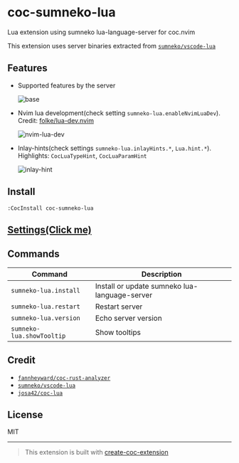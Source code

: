 # coc-sumneko-lua

Lua extension using sumneko lua-language-server for coc.nvim

This extension uses server binaries extracted from [`sumneko/vscode-lua`](https://github.com/sumneko/vscode-lua)

## Features

- Supported features by the server

  ![base](https://user-images.githubusercontent.com/47070852/133086083-a5357ca3-ada6-46d9-953f-f86026c137e4.png)

- Nvim lua development(check setting `sumneko-lua.enableNvimLuaDev`). Credit: [folke/lua-dev.nvim](https://github.com/folke/lua-dev.nvim)

  ![nvim-lua-dev](https://user-images.githubusercontent.com/47070852/133085674-2310670d-6129-4aac-86ea-0e475bf09b25.gif)

- Inlay-hints(check settings `sumneko-lua.inlayHints.*`, `Lua.hint.*`). Highlights: `CocLuaTypeHint`, `CocLuaParamHint`

  ![inlay-hint](https://user-images.githubusercontent.com/47070852/154476119-ce01b090-6ae4-42dd-887a-52d14fd5d037.png)
## Install

`:CocInstall coc-sumneko-lua`

## [Settings(Click me)](https://github.com/xiyaowong/coc-sumneko-lua/blob/main/settings.md)

## Commands

| Command                   | Description                                   |
| ------------------------- | --------------------------------------------- |
| `sumneko-lua.install`     | Install or update sumneko lua-language-server |
| `sumneko-lua.restart`     | Restart server                                |
| `sumneko-lua.version`     | Echo server version                           |
| `sumneko-lua.showTooltip` | Show tooltips                                 |

## Credit

- [`fannheyward/coc-rust-analyzer`](https://github.com/fannheyward/coc-rust-analyzer)
- [`sumneko/vscode-lua`](https://github.com/sumneko/vscode-lua)
- [`josa42/coc-lua`](https://github.com/josa42/coc-lua)

## License

MIT

---

> This extension is built with [create-coc-extension](https://github.com/fannheyward/create-coc-extension)
